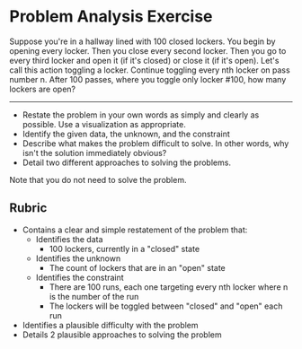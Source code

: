 # Problem Analysis Exercise

Suppose you're in a hallway lined with 100 closed lockers. You begin by opening every locker. Then you close every second locker. Then you go to every third locker and open it (if it's closed) or close it (if it's open). Let's call this action toggling a locker. Continue toggling every nth locker on pass number n. After 100 passes, where you toggle only locker #100, how many lockers are open?

---

* Restate the problem in your own words as simply and clearly as possible. Use a visualization as appropriate.
* Identify the given data, the unknown, and the constraint
* Describe what makes the problem difficult to solve. In other words, why isn't the solution immediately obvious?
* Detail two different approaches to solving the problems.

Note that you do not need to solve the problem.

## Rubric

* Contains a clear and simple restatement of the problem that:
  * Identifies the data
    * 100 lockers, currently in a "closed" state
  * Identifies the unknown
    * The count of lockers that are in an "open" state
  * Identifies the constraint
    * There are 100 runs, each one targeting every nth locker where n is the number of the run
    * The lockers will be toggled between "closed" and "open" each run
* Identifies a plausible difficulty with the problem
* Details 2 plausible approaches to solving the problem
